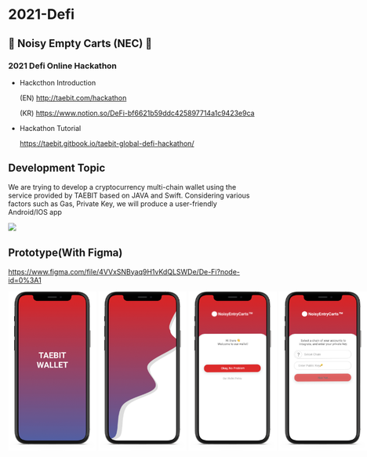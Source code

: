 # 2021-Defi
## 🛒 Noisy Empty Carts (NEC) 🛒
### 2021 Defi Online Hackathon

* Hackcthon Introduction

  (EN) http://taebit.com/hackathon 

  (KR) https://www.notion.so/DeFi-bf6621b59ddc425897714a1c9423e9ca

* Hackathon Tutorial

  https://taebit.gitbook.io/taebit-global-defi-hackathon/

## Development Topic
We are trying to develop a cryptocurrency multi-chain wallet using the service provided by TAEBIT based on JAVA and Swift. Considering various factors such as Gas, Private Key, we will produce a user-friendly Android/IOS app

<img src="/img/Taebitwallet.png"  width="400">


## Prototype(With Figma)
https://www.figma.com/file/4VVxSNByaq9H1vKdQLSWDe/De-Fi?node-id=0%3A1

<nobr><img src="/img/login (4).png"  width="180">
<img src="/img/login (2).png"  width="180">
<img src="/img/login (5).png"  width="180">
<img src="/img/login (6).png"  width="180">
<img src="/img/login (7).png"  width="180">
<img src="/img/login (8).png"  width="180">
<img src="/img/login (9).png"  width="180">
<img src="/img/login (10).png"  width="180">
<img src="/img/login (3).png"  width="180">
<img src="/img/login (1).png"  width="180"></nobr>
